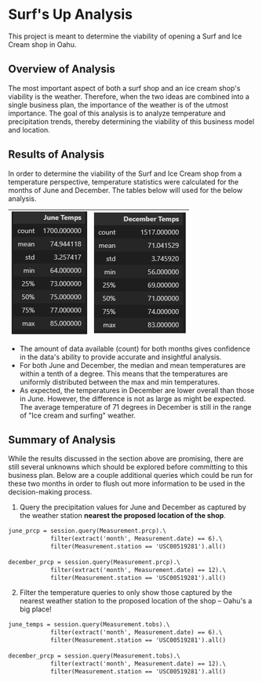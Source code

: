 # Surf's Up Analysis

This project is meant to determine the viability of opening a Surf and Ice Cream shop in Oahu.



## Overview of Analysis

The most important aspect of both a surf shop and an ice cream shop's viability is the weather. Therefore, when the two ideas are combined into a single business plan, the importance of the weather is of the utmost importance. The goal of this analysis is to analyze temperature and precipitation trends, thereby determining the viability of this business model and location.



## Results of Analysis

In order to determine the viability of the Surf and Ice Cream shop from a temperature perspective, temperature statistics were calculated for the months of June and December. The tables below will used for the below analysis.

| ![June Stats](https://github.com/cdeanatx/surfs_up/blob/main/Resources/june_temp_stats.png) | ![December Stats](https://github.com/cdeanatx/surfs_up/blob/main/Resources/december_temp_stats.png) |
| ------------------------------------------------------------ | ------------------------------------------------------------ |

- The amount of data available (count) for both months gives confidence in the data's ability to provide accurate and insightful analysis. 
- For both June and December, the median and mean temperatures are within a tenth of a degree. This means that the temperatures are uniformly distributed between the max and min temperatures.
- As expected, the temperatures in December are lower overall than those in June. However, the difference is not as large as might be expected. The average temperature of 71 degrees in December is still in the range of "Ice cream and surfing" weather.

## Summary of Analysis

While the results discussed in the section above are promising, there are still several unknowns which should be explored before committing to this business plan. Below are a couple additional queries which could be run for these two months in order to flush out more information to be used in the decision-making process.

1. Query the precipitation values for June and December as captured by the weather station **nearest the proposed location of the shop**.

```
june_prcp = session.query(Measurement.prcp).\
			filter(extract('month', Measurement.date) == 6).\
			filter(Measurement.station == 'USC00519281').all()

december_prcp = session.query(Measurement.prcp).\
			filter(extract('month', Measurement.date) == 12).\
			filter(Measurement.station == 'USC00519281').all()
```

2. Filter the temperature queries to only show those captured by the nearest weather station to the proposed location of the shop – Oahu's a big place!

```
june_temps = session.query(Measurement.tobs).\
			filter(extract('month', Measurement.date) == 6).\
			filter(Measurement.station == 'USC00519281').all()

december_prcp = session.query(Measurement.tobs).\
			filter(extract('month', Measurement.date) == 12).\
			filter(Measurement.station == 'USC00519281').all()
```

